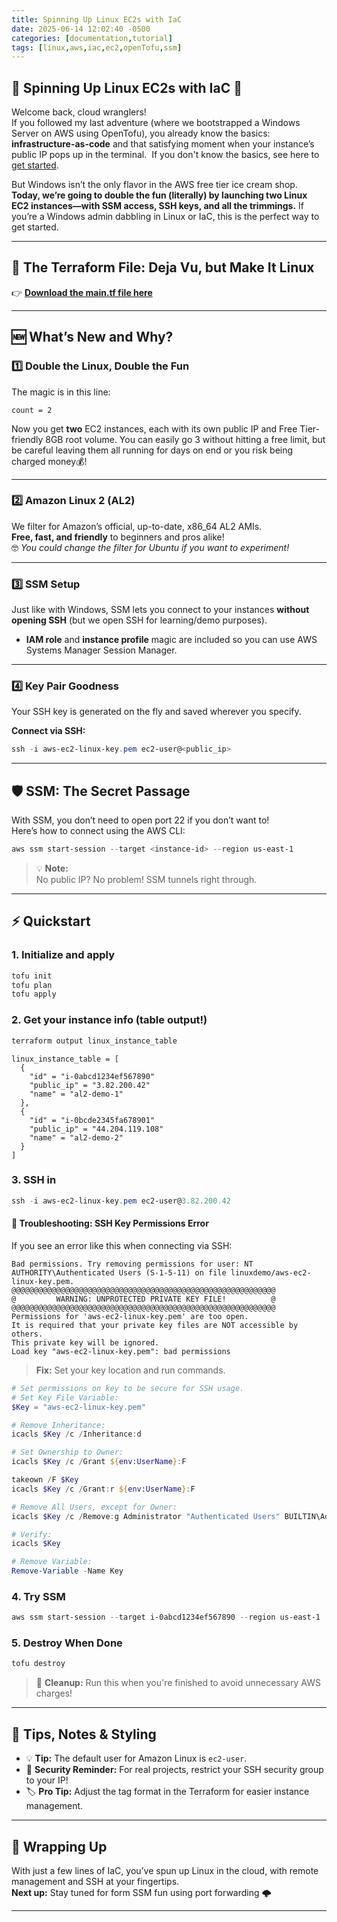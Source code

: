```yaml
---
title: Spinning Up Linux EC2s with IaC
date: 2025-06-14 12:02:40 -0500
categories: [documentation,tutorial]
tags: [linux,aws,iac,ec2,openTofu,ssm]
---
```


## 🐧 Spinning Up Linux EC2s with IaC 🚀

Welcome back, cloud wranglers!  
If you followed my last adventure (where we bootstrapped a Windows Server on AWS using OpenTofu), you already know the basics: **infrastructure-as-code** and that satisfying moment when your instance’s public IP pops up in the terminal.  If you don't know the basics, see here to [get started](https://ptmorris1.github.io/posts/IAC-AWS-Windows/).

But Windows isn’t the only flavor in the AWS free tier ice cream shop. **Today, we’re going to double the fun (literally) by launching two Linux EC2 instances—with SSM access, SSH keys, and all the trimmings.** If you’re a Windows admin dabbling in Linux or IaC, this is the perfect way to get started.

* * *

## 📄 The Terraform File: Deja Vu, but Make It Linux
  
👉 [**Download the main.tf file here**](/assets/files/openTofu/linuxDEMO/main.tf)

* * *

## 🆕 What’s New and Why?

### 1️⃣ Double the Linux, Double the Fun

The magic is in this line:

```
count = 2
```

Now you get **two** EC2 instances, each with its own public IP and Free Tier-friendly 8GB root volume. You can easily go 3 without hitting a free limit, but be careful leaving them all running for days on end or you risk being charged money💰! 

* * *

### 2️⃣ Amazon Linux 2 (AL2)

We filter for Amazon’s official, up-to-date, x86_64 AL2 AMIs.  
**Free, fast, and friendly** to beginners and pros alike!  
🤓 _You could change the filter for Ubuntu if you want to experiment!_

* * *

### 3️⃣ SSM Setup

Just like with Windows, SSM lets you connect to your instances **without opening SSH** (but we open SSH for learning/demo purposes).

*   **IAM role** and **instance profile** magic are included so you can use AWS Systems Manager Session Manager.

* * *

### 4️⃣ Key Pair Goodness

Your SSH key is generated on the fly and saved wherever you specify.

**Connect via SSH:**

```powershell
ssh -i aws-ec2-linux-key.pem ec2-user@<public_ip>
```

* * *

## 🛡️ SSM: The Secret Passage

With SSM, you don’t need to open port 22 if you don’t want to!  
Here’s how to connect using the AWS CLI:

```powershell
aws ssm start-session --target <instance-id> --region us-east-1
```

> 💡 **Note:**  
> No public IP? No problem! SSM tunnels right through.

* * *

## ⚡ Quickstart

### 1\. Initialize and apply

```powershell
tofu init
tofu plan
tofu apply
```

### 2\. Get your instance info (table output!)

```powershell
terraform output linux_instance_table
```

```
linux_instance_table = [
  {
    "id" = "i-0abcd1234ef567890"
    "public_ip" = "3.82.200.42"
    "name" = "al2-demo-1"
  },
  {
    "id" = "i-0bcde2345fa678901"
    "public_ip" = "44.204.119.108"
    "name" = "al2-demo-2"
  }
]
```

### 3\. SSH in

```powershell
ssh -i aws-ec2-linux-key.pem ec2-user@3.82.200.42
```

#### 🚨 Troubleshooting: SSH Key Permissions Error

If you see an error like this when connecting via SSH:

```
Bad permissions. Try removing permissions for user: NT AUTHORITY\Authenticated Users (S-1-5-11) on file linuxdemo/aws-ec2-linux-key.pem.
@@@@@@@@@@@@@@@@@@@@@@@@@@@@@@@@@@@@@@@@@@@@@@@@@@@@@@@@@@@
@         WARNING: UNPROTECTED PRIVATE KEY FILE!          @
@@@@@@@@@@@@@@@@@@@@@@@@@@@@@@@@@@@@@@@@@@@@@@@@@@@@@@@@@@@
Permissions for 'aws-ec2-linux-key.pem' are too open.
It is required that your private key files are NOT accessible by others.
This private key will be ignored.
Load key "aws-ec2-linux-key.pem": bad permissions
```

> **Fix:** Set your key location and run commands.

```powershell
# Set permissions on key to be secure for SSH usage.
# Set Key File Variable:
$Key = "aws-ec2-linux-key.pem"

# Remove Inheritance:
icacls $Key /c /Inheritance:d

# Set Ownership to Owner:
icacls $Key /c /Grant ${env:UserName}:F

takeown /F $Key
icacls $Key /c /Grant:r ${env:UserName}:F

# Remove All Users, except for Owner:
icacls $Key /c /Remove:g Administrator "Authenticated Users" BUILTIN\Administrators BUILTIN Everyone System Users

# Verify:
icacls $Key

# Remove Variable:
Remove-Variable -Name Key
```

### 4\. Try SSM

```powershell
aws ssm start-session --target i-0abcd1234ef567890 --region us-east-1
```

### 5\. Destroy When Done

```powershell
tofu destroy
```

> 🧹 **Cleanup:** Run this when you're finished to avoid unnecessary AWS charges!

* * *

## 🎨 **Tips, Notes & Styling**

*   💡 **Tip:** The default user for Amazon Linux is `ec2-user`.
*   🔐 **Security Reminder:** For real projects, restrict your SSH security group to your IP!
*   🏷️ **Pro Tip:** Adjust the tag format in the Terraform for easier instance management.

* * *

## 🏁 Wrapping Up

With just a few lines of IaC, you’ve spun up Linux in the cloud, with remote management and SSH at your fingertips.  
**Next up:** Stay tuned for form SSM fun using port forwarding 🌩️

* * *